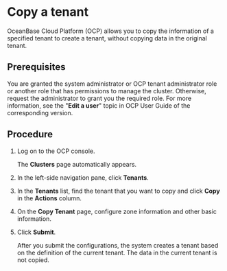 # Copy a tenant

OceanBase Cloud Platform (OCP) allows you to copy the information of a specified tenant to create a tenant, without copying data in the original tenant.

## Prerequisites

You are granted the system administrator or OCP tenant administrator role or another role that has permissions to manage the cluster. Otherwise, request the administrator to grant you the required role. For more information, see the "**Edit a user**" topic in OCP User Guide of the corresponding version.

## Procedure

1. Log on to the OCP console.

   The **Clusters** page automatically appears.

2. In the left-side navigation pane, click **Tenants**.

3. In the **Tenants** list, find the tenant that you want to copy and click **Copy** in the **Actions** column.

   <!-- ![Copy a tenant](https://obbusiness-private.oss-cn-shanghai.aliyuncs.com/doc/img/observer-enterprise/V4.0.0/user-guide/copy-tenant.png) -->

4. On the **Copy Tenant** page, configure zone information and other basic information.

5. Click **Submit**.

   After you submit the configurations, the system creates a tenant based on the definition of the current tenant. The data in the current tenant is not copied.
